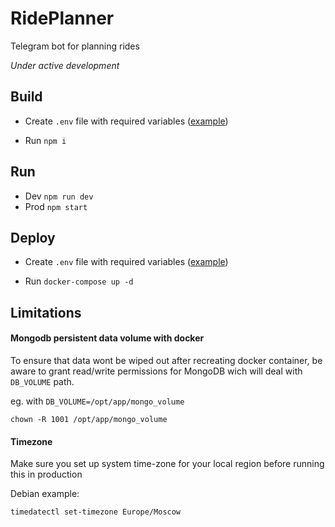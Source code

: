 # RidePlanner
Telegram bot for planning rides

_Under active development_

## Build
- Create `.env` file with required variables ([example](https://github.com/dractw/RidePlanner/blob/main/.env.example))

- Run `npm i`

## Run
- Dev `npm run dev`
- Prod `npm start` 

## Deploy
- Create `.env` file with required variables ([example](https://github.com/dractw/RidePlanner/blob/main/.env.example))

- Run `docker-compose up -d`

## Limitations

#### Mongodb persistent data volume with docker
To ensure that data wont be wiped out after recreating docker container, be aware to grant read/write permissions for MongoDB wich will deal with `DB_VOLUME` path.

eg. with `DB_VOLUME=/opt/app/mongo_volume`
```
chown -R 1001 /opt/app/mongo_volume
```

#### Timezone
Make sure you set up system time-zone for your local region before running this in production

Debian example: 
```
timedatectl set-timezone Europe/Moscow
```

